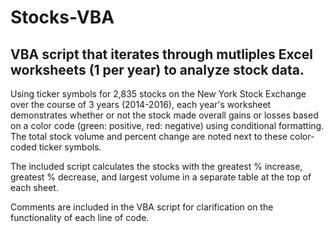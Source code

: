 # Stocks-VBA

## VBA script that iterates through mutliples Excel worksheets (1 per year) to analyze stock data.

Using ticker symbols for 2,835 stocks on the New York Stock Exchange over the course of 3 years (2014-2016), each year's worksheet demonstrates whether or not the stock made overall gains or losses based on a color code (green: positive, red: negative) using conditional formatting. The total stock volume and percent change are noted next to these color-coded ticker symbols.

The included script calculates the stocks with the greatest % increase, greatest % decrease, and largest volume in a separate table at the top of each sheet.

Comments are included in the VBA script for clarification on the functionality of each line of code.